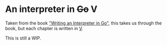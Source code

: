 # An interpreter in ~~Go~~ V

Taken from the book ["Writing an Interpreter in
Go"](https://interpreterbook.com/), this takes us through the book, but
each chapter is written in [V](https://vlang.io/).

This is still a WIP.
